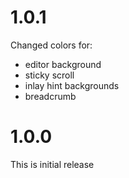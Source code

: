 # 1.0.1

Changed colors for:

-   editor background
-   sticky scroll
-   inlay hint backgrounds
-   breadcrumb

# 1.0.0

This is initial release
